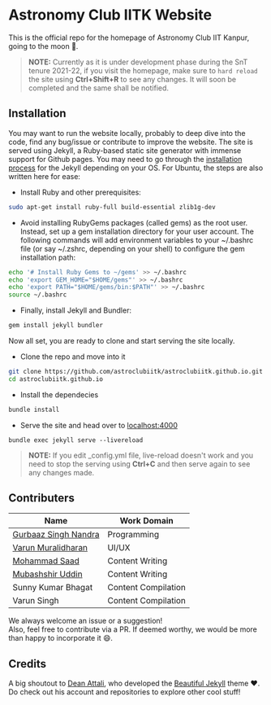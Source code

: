 # Astronomy Club IITK Website

This is the official repo for the homepage of Astronomy Club IIT Kanpur, going to the moon :rocket:. 

> **NOTE:**  Currently as it is under development phase during the SnT tenure 2021-22, if you visit the homepage, make sure to `hard reload` the site using **Ctrl+Shift+R** to see any changes. It will soon be completed and the same shall be notified.

## Installation
You may want to run the website locally, probably to deep dive into the code, find any bug/issue or contribute to improve the website. The site is served using Jekyll, a Ruby-based static site generator with immense support for Github pages. You may need to go through the [installation process](https://jekyllrb.com/docs/installation/) for the Jekyll depending on your OS. For Ubuntu, the steps are also written here for ease:
- Install Ruby and other prerequisites:
```bash
sudo apt-get install ruby-full build-essential zlib1g-dev 
``` 
- Avoid installing RubyGems packages (called gems) as the root user. Instead, set up a gem installation directory for your user account. The following commands will add environment variables to your ~/.bashrc file (or say ~/.zshrc, depending on your shell) to configure the gem installation path:
```bash
echo '# Install Ruby Gems to ~/gems' >> ~/.bashrc
echo 'export GEM_HOME="$HOME/gems"' >> ~/.bashrc
echo 'export PATH="$HOME/gems/bin:$PATH"' >> ~/.bashrc
source ~/.bashrc
```
- Finally, install Jekyll and Bundler:
```bash
gem install jekyll bundler
```

Now all set, you are ready to clone and start serving the site locally.
- Clone the repo and move into it
```bash
git clone https://github.com/astroclubiitk/astroclubiitk.github.io.git
cd astroclubiitk.github.io
```
- Install the dependecies
```bash
bundle install
```
- Serve the site and head over to <localhost:4000>
```
bundle exec jekyll serve --livereload
```

> **NOTE:** If you edit \_config.yml file, live-reload doesn't work and you need to stop the serving using **Ctrl+C** and then serve again to see any changes made.

## Contributers
| Name | Work Domain |
|---|---|
| [Gurbaaz Singh Nandra](http://github.com/gurbaaz27) | Programming |
| [Varun Muralidharan](https://github.com/Varun2501) | UI/UX |
| [Mohammad Saad](https://github.com/saad369) | Content Writing |
| [Mubashshir Uddin](https://github.com/meandme234) | Content Writing |
| Sunny Kumar Bhagat  | Content Compilation |
| Varun Singh | Content Compilation |

We always welcome an issue or a suggestion! <br>Also, feel free to contribute via a PR. If deemed worthy, we would be more than happy to incorporate it :smile:.

## Credits
A big shoutout to [Dean Attali](https://deanattali.com), who developed the [Beautiful Jekyll](https://github.com/daattali/beautiful-jekyll) theme  :heart:. Do check out his account and repositories to explore other cool stuff!
